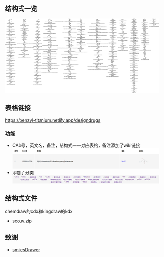 ## 结构式一览

![scouv](imgs/scouv.jpg)

## 表格链接

https://benzyl-titanium.netlify.app/designdrugs

### 功能

* CAS号，英文名，备注，结构式一一对应表格，备注添加了wiki链接  
![example](imgs/example.png)  
* 添加了分类
![classify](imgs/classify.png)  

## 结构式文件

chemdraw的cdx和kingdraw的kdx

* [scouv.zip](https://github.com/Benzyl-titanium/designdrugs/releases/download/v25.05.12/scouv.zip)

## 致谢

* [smilesDrawer](https://github.com/reymond-group/smilesDrawer)
